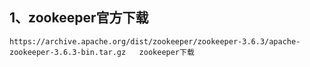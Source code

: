 ## 1、zookeeper官方下载

```shell
https://archive.apache.org/dist/zookeeper/zookeeper-3.6.3/apache-zookeeper-3.6.3-bin.tar.gz   zookeeper下载
```

